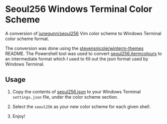 # Seoul256 Windows Terminal Color Scheme
A conversion of [junegunn/seoul256](https://github.com/junegunn/seoul256.vim) Vim color scheme to Windows Terminal color scheme format.  

The conversion was done using the [stevensnicole/winterm-themes](https://github.com/stevensnicole/winterm-themes/blob/master/README.md#setting-up-your-own-theme-and-converting-one-from-iterm2-1) README. The Powershell tool was used to convert [seoul256.itermcolours](https://github.com/junegunn/seoul256.vim/blob/master/iterm2/seoul256.itermcolors) to an intermediate format which I used to fill out the json format used by Windows Terminal.

## Usage

1. Copy the contents of [seoul256.json](https://github.com/solanyn/seoul256-windows-terminal-color-scheme/seoul256.json) to your Windows Terminal `settings.json` file, under the color scheme section.

2. Select the `seoul256` as your new color scheme for each given shell.

3. Enjoy!
